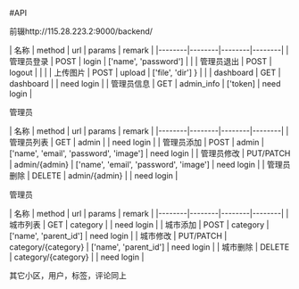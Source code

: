 #API

前辍http://115.28.223.2:9000/backend/

| 名称 | method | url | params | remark |
|--------|--------|--------|--------|
|   管理员登录     |   POST     |   login     |    ['name', 'password']    |  |
|   管理员退出     |   POST     |   logout     |        | |
|   上传图片     |   POST     |   upload     |    ['file', 'dir'] }    | |
|   dashboard   |   GET     |   dashboard     |       | need login |
|   管理员信息     |   GET     |   admin_info     | ['token]      | need login |


管理员

| 名称 | method | url | params | remark |
|--------|--------|--------|--------|
|   管理员列表     |   GET     |   admin     |       | need login |
|   管理员添加     |   POST     |   admin     |  ['name', 'email', 'password', 'image']     | need login |
|   管理员修改     |   PUT/PATCH     |   admin/{admin}     |  ['name', 'email', 'password', 'image']     | need login |
|   管理员删除     |   DELETE     |   admin/{admin}      |       | need login |

管理员

| 名称 | method | url | params | remark |
|--------|--------|--------|--------|
|   城市列表     |   GET     |   category     |       | need login |
|   城市添加     |   POST     |   category     |  ['name', 'parent_id']     | need login |
|   城市修改     |   PUT/PATCH     |   category/{category}     |  ['name', 'parent_id']     | need login |
|   城市删除     |   DELETE     |   category/{category}      |       | need login |

其它小区，用户，标签，评论同上